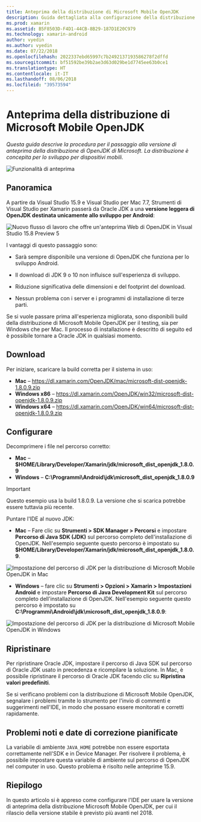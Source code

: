 ```yaml
---
title: Anteprima della distribuzione di Microsoft Mobile OpenJDK
description: Guida dettagliata alla configurazione della distribuzione di Microsoft OpenJDK per lo sviluppo per dispositivi mobili.
ms.prod: xamarin
ms.assetid: B5F8503D-F4D1-44CB-8B29-187D1E20C979
ms.technology: xamarin-android
author: vyedin
ms.author: vyedin
ms.date: 07/22/2018
ms.openlocfilehash: 2022337ebd65997c7b2492137193586278f2dffd
ms.sourcegitcommit: bf51592be39b2ae3d63d029be1d7745ee63b0ce1
ms.translationtype: HT
ms.contentlocale: it-IT
ms.lasthandoff: 08/06/2018
ms.locfileid: "39573594"
---
```

# <a name="microsofts-mobile-openjdk-distribution-preview"></a>Anteprima della distribuzione di Microsoft Mobile OpenJDK

_Questa guida descrive la procedura per il passaggio alla versione di anteprima della distribuzione di OpenJDK di Microsoft. La distribuzione è concepita per lo sviluppo per dispositivi mobili._

![Funzionalità di anteprima](~/media/shared/preview.png)

## <a name="overview"></a>Panoramica

A partire da Visual Studio 15.9 e Visual Studio per Mac 7.7, Strumenti di Visual Studio per Xamarin passerà da Oracle JDK a una **versione leggera di OpenJDK destinata unicamente allo sviluppo per Android**:

![Nuovo flusso di lavoro che offre un'anteprima Web di OpenJDK in Visual Studio 15.8 Preview 5](openjdk-images/openjdk.png)

I vantaggi di questo passaggio sono:

- Sarà sempre disponibile una versione di OpenJDK che funziona per lo sviluppo Android.

- Il download di JDK 9 o 10 non influisce sull'esperienza di sviluppo.

- Riduzione significativa delle dimensioni e del footprint del download.

- Nessun problema con i server e i programmi di installazione di terze parti.

Se si vuole passare prima all'esperienza migliorata, sono disponibili build della distribuzione di Microsoft Mobile OpenJDK per il testing, sia per Windows che per Mac. Il processo di installazione è descritto di seguito ed è possibile tornare a Oracle JDK in qualsiasi momento.

## <a name="download"></a>Download

Per iniziare, scaricare la build corretta per il sistema in uso:

- **Mac** &ndash; https://dl.xamarin.com/OpenJDK/mac/microsoft-dist-openjdk-1.8.0.9.zip
- **Windows x86** &ndash; https://dl.xamarin.com/OpenJDK/win32/microsoft-dist-openjdk-1.8.0.9.zip
- **Windows x64** &ndash; https://dl.xamarin.com/OpenJDK/win64/microsoft-dist-openjdk-1.8.0.9.zip

## <a name="configure"></a>Configurare

Decomprimere i file nel percorso corretto:

- **Mac** &ndash; **$HOME/Library/Developer/Xamarin/jdk/microsoft_dist_openjdk_1.8.0.9**
- **Windows** &ndash; **C:\\Programmi\\Android\\jdk\\microsoft_dist_openjdk_1.8.0.9**

> [!IMPORTANT]
> Questo esempio usa la build 1.8.0.9. La versione che si scarica potrebbe essere tuttavia più recente.

Puntare l'IDE al nuovo JDK:

- **Mac** &ndash; Fare clic su **Strumenti > SDK Manager > Percorsi** e impostare **Percorso di Java SDK (JDK)** sul percorso completo dell'installazione di OpenJDK. Nell'esempio seguente questo percorso è impostato su **$HOME/Library/Developer/Xamarin/jdk/microsoft_dist_openjdk_1.8.0.9**.

![Impostazione del percorso di JDK per la distribuzione di Microsoft Mobile OpenJDK in Mac](openjdk-images/vsm.png)

- **Windows** &ndash; fare clic su **Strumenti > Opzioni > Xamarin > Impostazioni Android** e impostare **Percorso di Java Development Kit** sul percorso completo dell'installazione di OpenJDK. Nell'esempio seguente questo percorso è impostato su **C:\\Programmi\\Android\\jdk\\microsoft_dist_openjdk_1.8.0.9**:

![Impostazione del percorso di JDK per la distribuzione di Microsoft Mobile OpenJDK in Windows](openjdk-images/vs.png)

## <a name="revert"></a>Ripristinare

Per ripristinare Oracle JDK, impostare il percorso di Java SDK sul percorso di Oracle JDK usato in precedenza e ricompilare la soluzione. In Mac, è possibile ripristinare il percorso di Oracle JDK facendo clic su **Ripristina valori predefiniti**.

Se si verificano problemi con la distribuzione di Microsoft Mobile OpenJDK, segnalare i problemi tramite lo strumento per l'invio di commenti e suggerimenti nell'IDE, in modo che possano essere monitorati e corretti rapidamente.

## <a name="known-issues--planned-fix-dates"></a>Problemi noti e date di correzione pianificate

La variabile di ambiente `JAVA_HOME` potrebbe non essere esportata correttamente nell'SDK e in Device Manager. Per risolvere il problema, è possibile impostare questa variabile di ambiente sul percorso di OpenJDK nel computer in uso. Questo problema è risolto nelle anteprime 15.9.

## <a name="summary"></a>Riepilogo

In questo articolo si è appreso come configurare l'IDE per usare la versione di anteprima della distribuzione Microsoft Mobile OpenJDK, per cui il rilascio della versione stabile è previsto più avanti nel 2018.
